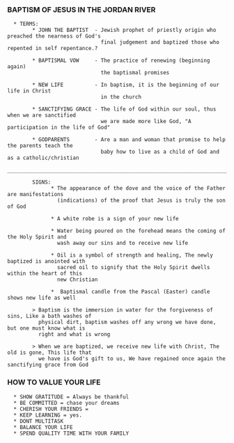 ### BAPTISM OF JESUS IN THE JORDAN RIVER 
      * TERMS:
            * JOHN THE BAPTIST  - Jewish prophet of priestly origin who preached the nearness of God's
                                  final judgement and baptized those who repented in self repentance.?

            * BAPTISMAL VOW     - The practice of renewing (beginning again)
                                  the baptismal promises

            * NEW LIFE          - In baptism, it is the beginning of our life in Christ
                                  in the church

            * SANCTIFYING GRACE - The life of God within our soul, thus when we are sanctified
                                  we are made more like God, "A participation in the life of God"

            * GODPARENTS        - Are a man and woman that promise to help the parents teach the
                                  baby how to live as a child of God and as a catholic/christian
      __________________________________________________________________________________________________

            SIGNS: 
                  * The appearance of the dove and the voice of the Father are manifestations
                    (indications) of the proof that Jesus is truly the son of God

                  * A white robe is a sign of your new life

                  * Water being poured on the forehead means the coming of the Holy Spirit and
                    wash away our sins and to receive new life

                  * Oil is a symbol of strength and healing, The newly baptized is anointed with
                    sacred oil to signify that the Holy Spirit dwells within the heart of this
                    new Christian

                  *  Baptismal candle from the Pascal (Easter) candle shows new life as well

            > Baptism is the immersion in water for the forgiveness of sins, Like a bath washes of
              physical dirt, baptism washes off any wrong we have done, but one must know what is
              right and what is wrong

            > When we are baptized, we receive new life with Christ, The old is gone, This life that
              we have is God's gift to us, We have regained once again the sanctifying grace from God

### HOW TO VALUE YOUR LIFE
      * SHOW GRATITUDE = Always be thankful
      * BE COMMITTED = chase your dreams
      * CHERISH YOUR FRIENDS =
      * KEEP LEARNING = yes.
      * DONT MULTITASK
      * BALANCE YOUR LIFE 
      * SPEND QUALITY TIME WITH YOUR FAMILY
